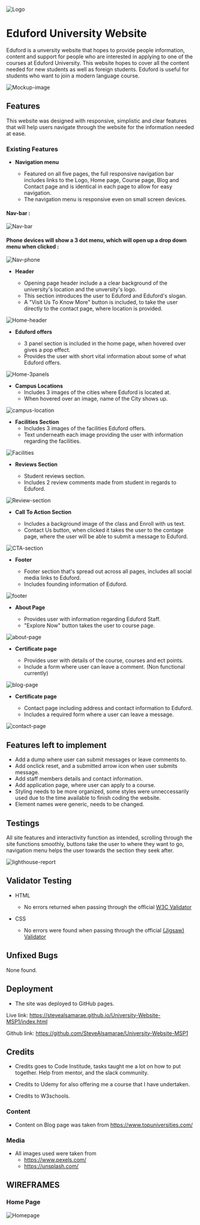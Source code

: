 ![Logo](/assets/images/logo.png)
# Eduford University Website
Eduford is a unversity website that hopes to provide people information, content and support for people
who are interested in applying to one of the courses at Eduford University. This website hopes to cover all the content
needed for new students as well as foreign students. Eduford is useful for students who want to join a modern language course.


![Mockup-image](assets/rm-images/mockup-image.png)

## Features
This website was designed with responsive, simplistic and clear features that will help users navigate through the website for the information needed at ease.

### Existing Features

- __Navigation menu__

   - Featured on all five pages, the full responsive navigation 
    bar includes links to the Logo, Home page, Course page, Blog and Contact page and is 
    identical in each page to allow for easy navigation.
   - The navigation menu is responsive even on small screen devices.
    
#### Nav-bar :
![Nav-bar](assets/rm-images/nav.png)

#### Phone devices will show a 3 dot menu, which will open up a drop down menu when clicked :
![Nav-phone](assets/rm-images/nav-phone.png)

- __Header__

   - Opening page header include a a clear background of the university's location and the unversity's logo.
   - This section introduces the user to Eduford and Eduford's slogan.
   - A "Visit Us To Know More" button is included, to take the user directly to the contact page, where location is provided.
  
![Home-header](assets/rm-images/home-header.png)

- __Eduford offers__
   
   - 3 panel section is included in the home page, when hovered over gives a pop effect.
   - Provides the user with short vital information about some of what Eduford offers.

![Home-3panels](assets/rm-images/3panels.png)


- __Campus Locations__
  - Includes 3 images of the cities where Eduford is located at.
  - When hovered over an image, name of the City shows up.

 ![campus-location](assets/rm-images/campus-locations.png) 

 - __Facilities Section__
   - Includes 3 images of the facilities Eduford offers.
   - Text underneath each image providing the user with information regarding the facilities.


![Facilities](assets/rm-images/Facilities-sec.png) 


- __Reviews Section__

  - Student reviews section.
  - Includes 2 review comments made from student in regards to Eduford.

![Review-section](assets/rm-images/review-sec.png) 

- __Call To Action Section__

  - Includes a background image of the class and Enroll with us text.
  - Contact Us button, when clicked it takes the user to the contage page, where the user will be able to submit a message to Eduford.

![CTA-section](assets/rm-images/cta-sec.png)


- __Footer__

  - Footer section that's spread out across all pages, includes all social media links to Eduford.
  - Includes founding information of Eduford.

 ![footer](assets/rm-images/footer.png) 

 - __About Page__

   - Provides user with information regarding Eduford Staff.
   - "Explore Now" button takes the user to course page.

  ![about-page](assets/rm-images/about-page.png)

   - __Certificate page__

     - Provides user with details of the course, courses and ect points.
     - Include a form where user can leave a comment. (Non functional currently)

![blog-page](assets/rm-images/blog-page.png) 


- __Certificate page__

   - Contact page including address and contact information to Eduford.
   - Includes a required form where a user can leave a message.

![contact-page](assets/rm-images/contact-page.png)   


## Features left to implement

   - Add a dump where user can submit messages or leave comments to.
   - Add onclick reset, and a submitted arrow icon when user submits message.
   - Add staff members details and contact information.
   - Add application page, where user can apply to a course.
   - Styling needs to be more organized, some styles were unneccessarily used due to the time available 
to finish coding the website. 
   - Element names were generic, needs to be changed.

## Testings

  All site features and interactivity function as intended, scrolling through the site functions smoothly, buttons take the user to where they want to go, navigation
  menu helps the user towards the section they seek after. 

  ![lighthouse-report](assets/rm-images/lighthouse-report.png) 

## Validator Testing

- HTML
   - No errors returned when passing through the official [W3C Validator](https://validator.w3.org/nu/?doc=https%3A%2F%2Fcode-institute-org.github.io%2Flove-running-2.0%2Findex.html)

- CSS
  - No errors were found when passing through the official [(Jigsaw) Validator](https://jigsaw.w3.org/css-validator/validator?uri=https%3A%2F%2Fvalidator.w3.org%2Fnu%2F%3Fdoc%3Dhttps%253A%252F%252Fcode-institute-org.github.io%252Flove-running-2.0%252Findex.html&profile=css3svg&usermedium=all&warning=1&vextwarning=&lang=en#css)


## Unfixed Bugs
None found.

## Deployment
- The site was deployed to GitHub pages.

Live link: https://stevealsamarae.github.io/University-Website-MSP1/index.html

Github link: https://github.com/SteveAlsamarae/University-Website-MSP1

## Credits
* Credits goes to Code Institude, tasks taught me a lot on how to put together. Help from mentor, and the slack community.

* Credits to Udemy for also offering me a course that I have undertaken.

* Credits to W3schools.


### Content

  - Content on Blog page was taken from https://www.topuniversities.com/

### Media
  - All images used were taken from
    - https://www.pexels.com/
    - https://unsplash.com/


## WIREFRAMES

### Home Page
![Homepage](homepage-wirefram.png)

  